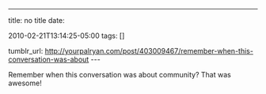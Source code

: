 ---
title: no title
date:

 2010-02-21T13:14:25-05:00 
tags:  []

tumblr_url:
http://yourpalryan.com/post/403009467/remember-when-this-conversation-was-about
\-\--

Remember when this conversation was about community? That was awesome!
